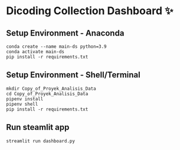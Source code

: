 # Dicoding Collection Dashboard ✨

## Setup Environment - Anaconda
```
conda create --name main-ds python=3.9
conda activate main-ds
pip install -r requirements.txt
```

## Setup Environment - Shell/Terminal
```
mkdir Copy_of_Proyek_Analisis_Data
cd Copy_of_Proyek_Analisis_Data
pipenv install
pipenv shell
pip install -r requirements.txt
```

## Run steamlit app
```
streamlit run dashboard.py
```
